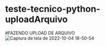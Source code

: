 # teste-tecnico-python-uploadArquivo

#FAZENDO UPLOAD DE ARQUIVO
![Captura de tela de 2022-10-04 18-50-54](https://user-images.githubusercontent.com/71836298/193938639-e5b08ef6-a8f1-4fed-b8bf-57c57dcc63e9.png)
